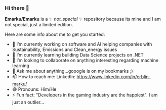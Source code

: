### Hi there 👋

**Emarku/Emarku** is a ✨ _not_special_ ✨ repository because its mine and I am not special, just a limited edition.

Here are some info about me to get you started:

- 🔭 I’m currently working on software and AI helping companies with Sustainability, Emissions and Clean_energy issues
- 🌱 I’m currently learning building Data Science projects on .NET
- 👯 I’m looking to collaborate on anything interesting regarding machine learning
- 💬 Ask me about anything...gooogle is on my bookmarks ;)
- 📫 How to reach me: LinkedIn: https://www.linkedin.com/in/erblin-marku/
- 😄 Pronouns: Him/He
- ⚡ Fun fact: "Developers in the gaming industry are the happiest". I am just an outlier...

